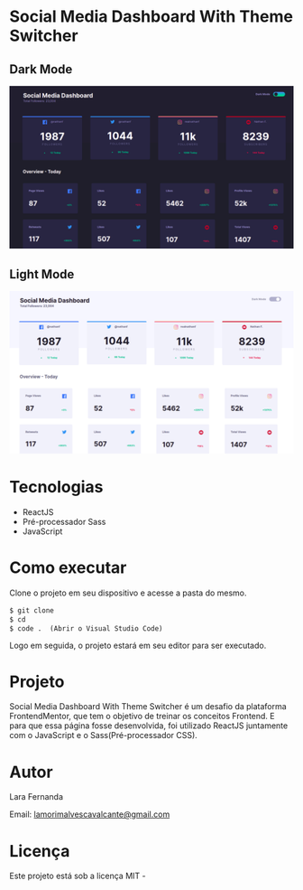 # Social Media Dashboard With Theme Switcher

## Dark Mode

<img src='src/images/image1.png'>

## Light Mode

<img src='src/images/image2.png'>

# Tecnologias

<ul>
    <li>ReactJS</li>
    <li>Pré-processador Sass</li>
    <li>JavaScript</li>
</ul>

# Como executar

Clone o projeto em seu dispositivo e acesse a pasta do mesmo.

```
$ git clone 
$ cd 
$ code .  (Abrir o Visual Studio Code)
```

Logo em seguida, o projeto estará em seu editor para ser executado.

# Projeto

Social Media Dashboard With Theme Switcher é um desafio da plataforma FrontendMentor, que tem o objetivo de treinar os conceitos Frontend. E para que essa página fosse desenvolvida, foi utilizado ReactJS juntamente com o JavaScript e o Sass(Pré-processador CSS).

# Autor

Lara Fernanda

Email: lamorimalvescavalcante@gmail.com

# Licença

Este projeto está sob a licença MIT -